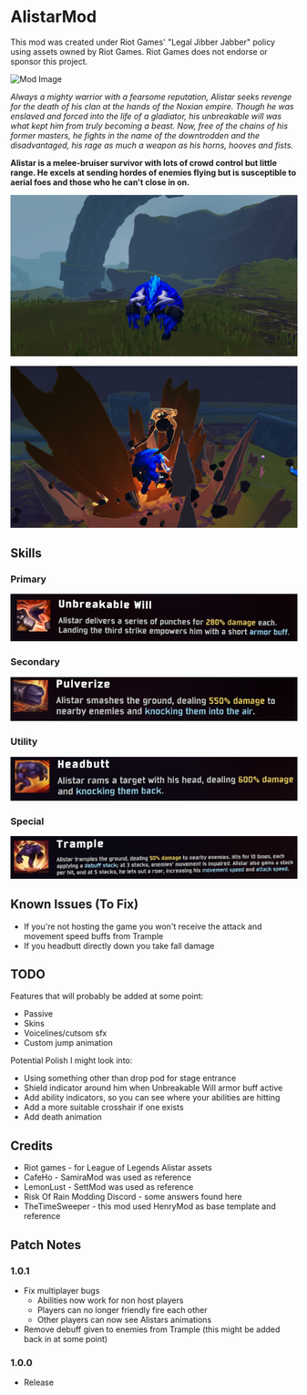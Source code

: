 # AlistarMod

This mod was created under Riot Games' "Legal Jibber Jabber" policy using assets owned by Riot Games. Riot Games does not endorse or sponsor this project.

![Mod Image](https://ddragon.leagueoflegends.com/cdn/img/champion/splash/Alistar_0.jpg)

*Always a mighty warrior with a fearsome reputation,
Alistar seeks revenge for the death of his clan at the hands of the Noxian empire.
Though he was enslaved and forced into the life of a gladiator,
his unbreakable will was what kept him from truly becoming a beast.
Now, free of the chains of his former masters,
he fights in the name of the downtrodden and the disadvantaged,
his rage as much a weapon as his horns, hooves and fists.*

**Alistar is a melee-bruiser survivor with lots of crowd control but little range.
He excels at sending hordes of enemies flying but is susceptible to aerial foes and 
those who he can't close in on.**

![Screenshot](https://raw.githubusercontent.com/Conoisseur/AlistarMod/refs/heads/master/imgs/alistar_risk.png)

![Screenshot](https://raw.githubusercontent.com/Conoisseur/AlistarMod/refs/heads/master/imgs/alistar_risk_2.png)

## Skills

### **Primary**
![Screenshot](https://raw.githubusercontent.com/Conoisseur/AlistarMod/refs/heads/master/imgs/unbreakable_will_description.png)

### **Secondary**
![Screenshot](https://raw.githubusercontent.com/Conoisseur/AlistarMod/refs/heads/master/imgs/pulverize_description.png)

### **Utility**
![Screenshot](https://raw.githubusercontent.com/Conoisseur/AlistarMod/refs/heads/master/imgs/headbutt_description.png)

### **Special**
![Screenshot](https://raw.githubusercontent.com/Conoisseur/AlistarMod/refs/heads/master/imgs/trample_description.png)

## Known Issues (To Fix)
- If you're not hosting the game you won't receive the attack and movement speed buffs from Trample
- If you headbutt directly down you take fall damage

## TODO
Features that will probably be added at some point:
- Passive
- Skins
- Voicelines/cutsom sfx
- Custom jump animation

Potential Polish I might look into:
- Using something other than drop pod for stage entrance
- Shield indicator around him when Unbreakable Will armor buff active
- Add ability indicators, so you can see where your abilities are hitting
- Add a more suitable crosshair if one exists
- Add death animation

## Credits
- Riot games -  for League of Legends Alistar assets
- CafeHo - SamiraMod was used as reference
- LemonLust - SettMod was used as reference
- Risk Of Rain Modding Discord - some answers found here
- TheTimeSweeper - this mod used HenryMod as base template and reference

## Patch Notes
### 1.0.1
- Fix multiplayer bugs
  - Abilities now work for non host players
  - Players can no longer friendly fire each other
  - Other players can now see Alistars animations
- Remove debuff given to enemies from Trample (this might be added back in at some point)

### 1.0.0
- Release

